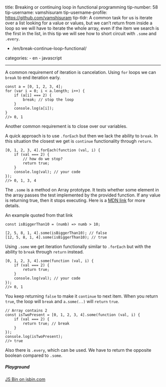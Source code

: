 title: Breaking or continuing loop in functional programming tip-number: 58 tip-username: vamshisuram tip-username-profile: https://github.com/vamshisuram tip-tldr: A common task for us is iterate over a list looking for a value or values, but we can’t return from inside a loop so we will have to iterate the whole array, even if the item we search is the first in the list, in this tip we will see how to short circuit with `.some` and `.every`.

-   /en/break-continue-loop-functional/

categories: - en - javascript

------------------------------------------------------------------------

A common requirement of iteration is cancelation. Using `for` loops we can `break` to end iteration early.

    const a = [0, 1, 2, 3, 4];
    for (var i = 0; i < a.length; i++) {
        if (a[i] === 2) {
            break; // stop the loop
        }
        console.log(a[i]);
    }
    //> 0, 1

Another common requirement is to close over our variables.

A quick approach is to use `.forEach` but then we lack the ability to `break`. In this situation the closest we get is `continue` functionality through `return`.

    [0, 1, 2, 3, 4].forEach(function (val, i) {
        if (val === 2) {
            // how do we stop?
            return true;
        }
        console.log(val); // your code
    });
    //> 0, 1, 3, 4

The `.some` is a method on Array prototype. It tests whether some element in the array passes the test implemented by the provided function. If any value is returning true, then it stops executing. Here is a [MDN link](https://developer.mozilla.org/en/docs/Web/JavaScript/Reference/Global_Objects/Array/some) for more details.

An example quoted from that link

    const isBiggerThan10 = (numb) => numb > 10;

    [2, 5, 8, 1, 4].some(isBiggerThan10); // false
    [12, 5, 8, 1, 4].some(isBiggerThan10); // true

Using `.some` we get iteration functionally similar to `.forEach` but with the ability to `break` through `return` instead.

    [0, 1, 2, 3, 4].some(function (val, i) {
        if (val === 2) {
            return true;
        }
        console.log(val); // your code
    });
    //> 0, 1

You keep returning `false` to make it `continue` to next item. When you return `true`, the loop will `break` and `a.some(..)` will `return` `true`.

    // Array contains 2
    const isTwoPresent = [0, 1, 2, 3, 4].some(function (val, i) {
        if (val === 2) {
            return true; // break
        }
    });
    console.log(isTwoPresent);
    //> true

Also there is `.every`, which can be used. We have to return the opposite boolean compared to `.some`.

##### Playground

<a href="http://jsbin.com/jopeji/embed?js,console" class="jsbin-embed">JS Bin on jsbin.com</a>
